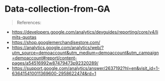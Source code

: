 # Data-collection-from-GA

> 
> References:
- https://developers.google.com/analytics/devguides/reporting/core/v4/limits-quotas
- https://shop.googlemerchandisestore.com/
- https://analytics.google.com/analytics/web/?utm_source=demoaccount&utm_medium=demoaccount&utm_campaign=demoaccount#report/content-pages/a54516992w87479473p92320289/
- https://support.google.com/analytics/answer/2637192?hl=en&visit_id=1-636415410011369600-2958622474&rd=1
